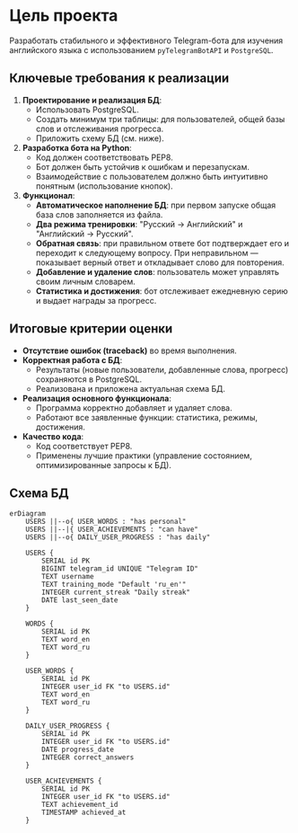 # Цель проекта
Разработать стабильного и эффективного Telegram-бота для изучения английского языка с использованием `pyTelegramBotAPI` и `PostgreSQL`.

## Ключевые требования к реализации
1.  **Проектирование и реализация БД**:
    -   Использовать PostgreSQL.
    -   Создать минимум три таблицы: для пользователей, общей базы слов и отслеживания прогресса.
    -   Приложить схему БД (см. ниже).
2.  **Разработка бота на Python**:
    -   Код должен соответствовать PEP8.
    -   Бот должен быть устойчив к ошибкам и перезапускам.
    -   Взаимодействие с пользователем должно быть интуитивно понятным (использование кнопок).
3.  **Функционал**:
    -   **Автоматическое наполнение БД**: при первом запуске общая база слов заполняется из файла.
    -   **Два режима тренировки**: "Русский -> Английский" и "Английский -> Русский".
    -   **Обратная связь**: при правильном ответе бот подтверждает его и переходит к следующему вопросу. При неправильном — показывает верный ответ и откладывает слово для повторения.
    -   **Добавление и удаление слов**: пользователь может управлять своим личным словарем.
    -   **Статистика и достижения**: бот отслеживает ежедневную серию и выдает награды за прогресс.

## Итоговые критерии оценки
- **Отсутствие ошибок (traceback)** во время выполнения.
- **Корректная работа с БД**:
    -   Результаты (новые пользователи, добавленные слова, прогресс) сохраняются в PostgreSQL.
    -   Реализована и приложена актуальная схема БД.
- **Реализация основного функционала**:
    -   Программа корректно добавляет и удаляет слова.
    -   Работают все заявленные функции: статистика, режимы, достижения.
- **Качество кода**:
    -   Код соответствует PEP8.
    -   Применены лучшие практики (управление состоянием, оптимизированные запросы к БД).

## Схема БД
```mermaid
erDiagram
    USERS ||--o{ USER_WORDS : "has personal"
    USERS ||--|{ USER_ACHIEVEMENTS : "can have"
    USERS ||--o{ DAILY_USER_PROGRESS : "has daily"
    
    USERS {
        SERIAL id PK
        BIGINT telegram_id UNIQUE "Telegram ID"
        TEXT username
        TEXT training_mode "Default 'ru_en'"
        INTEGER current_streak "Daily streak"
        DATE last_seen_date
    }
    
    WORDS {
        SERIAL id PK
        TEXT word_en
        TEXT word_ru
    }
    
    USER_WORDS {
        SERIAL id PK
        INTEGER user_id FK "to USERS.id"
        TEXT word_en
        TEXT word_ru
    }
    
    DAILY_USER_PROGRESS {
        SERIAL id PK
        INTEGER user_id FK "to USERS.id"
        DATE progress_date
        INTEGER correct_answers
    }
    
    USER_ACHIEVEMENTS {
        SERIAL id PK
        INTEGER user_id FK "to USERS.id"
        TEXT achievement_id
        TIMESTAMP achieved_at
    }
```




